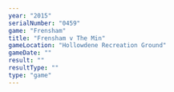```yaml
---
year: "2015"
serialNumber: "0459" 
game: "Frensham"
title: "Frensham v The Min"
gameLocation: "Hollowdene Recreation Ground"
gameDate: ""
result: ""
resultType: ""
type: "game"
---
```

